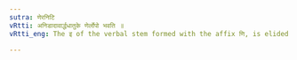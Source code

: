 ```yaml
---
sutra: णेरनिटि
vRtti: अनिडादावार्द्धधातुके णेर्लोपो भवति ॥
vRtti_eng: The इ of the verbal stem formed with the affix णि, is elided before an _ardhadhatuka_ affix which does not take the augment इट् ॥

---
```

